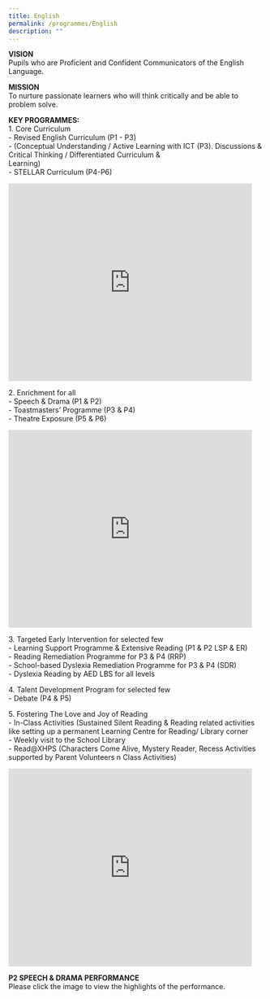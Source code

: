 ```yaml
---
title: English
permalink: /programmes/English
description: ""
---
```

**VISION**  
Pupils who are Proficient and Confident Communicators of the English Language.  
  
**MISSION**  
To nurture passionate learners who will think critically and be able to problem solve.  
  
**KEY PROGRAMMES:**  
1\. Core Curriculum  
\- Revised English Curriculum (P1 - P3)  
\- (Conceptual Understanding / Active Learning with ICT (P3). Discussions &amp; Critical Thinking / Differentiated Curriculum &amp;  
Learning)  
\- STELLAR Curriculum (P4-P6)

<iframe src="https://docs.google.com/presentation/d/e/2PACX-1vREY07BN1CerV0IO_V3u9R7WJ644NgkaE9DU7Ffbzum_FvXQcP6fR2xMIIkuHjv6d8JfLZVjt9CgnK7/embed?start=false&amp;loop=false&amp;delayms=3000" frameborder="0" width="480" height="389" allowfullscreen="true"></iframe>

2\. Enrichment for all  
\- Speech &amp; Drama (P1 &amp; P2)  
\- Toastmasters’ Programme (P3 &amp; P4)  
\- Theatre Exposure (P5 &amp; P6)

<iframe allowfullscreen="true" height="389" width="480" frameborder="0" src="https://docs.google.com/presentation/d/e/2PACX-1vR-ph7japbkkwN-2O4pkMbiexlIY9W2qkWJuxuB7YFDhUH-DnlF9uJNzn2dhSpn5R2PUn1WWztaARnt/embed?start=false&amp;loop=false&amp;delayms=3000"></iframe>

3\. Targeted Early Intervention for selected few  
\- Learning Support Programme &amp; Extensive Reading (P1 &amp; P2 LSP &amp; ER)  
\- Reading Remediation Programme for P3 &amp; P4 (RRP)  
\- School-based Dyslexia Remediation Programme for P3 &amp; P4 (SDR)&nbsp;  
\- Dyslexia Reading by AED LBS for all levels  
  
4\. Talent Development Program for selected few  
\- Debate (P4 &amp; P5)  
  
5\. Fostering The Love and Joy of Reading  
\- In-Class Activities (Sustained Silent Reading &amp; Reading related activities like setting up a permanent Learning Centre for Reading/ Library corner  
\- Weekly visit to the School Library  
\- Read@XHPS (Characters Come Alive, Mystery Reader, Recess Activities supported by Parent Volunteers n Class Activities)

<iframe allowfullscreen="true" height="389" width="480" frameborder="0" src="https://docs.google.com/presentation/d/e/2PACX-1vQveY46TWl6YNDSzHPXpiX6B9BGtHGFxAzSa79R2tGgWioPsiH2h4dbCqAI19fSyPvek5QfAkS3u-el/embed?start=false&amp;loop=false&amp;delayms=3000"></iframe>

**P2 SPEECH &amp; DRAMA PERFORMANCE**  
Please click the image to view the highlights of the performance.